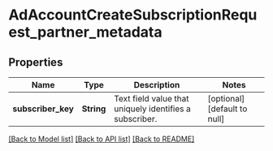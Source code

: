 # AdAccountCreateSubscriptionRequest_partner_metadata
## Properties

| Name | Type | Description | Notes |
|------------ | ------------- | ------------- | -------------|
| **subscriber\_key** | **String** | Text field value that uniquely identifies a subscriber. | [optional] [default to null] |

[[Back to Model list]](../README.md#documentation-for-models) [[Back to API list]](../README.md#documentation-for-api-endpoints) [[Back to README]](../README.md)

